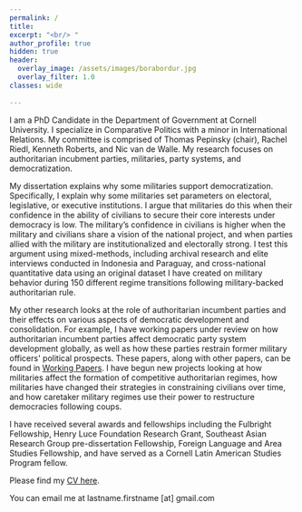 ```yaml
---
permalink: /
title: 
excerpt: "<br/> "
author_profile: true
hidden: true
header:
  overlay_image: /assets/images/borabordur.jpg
  overlay_filter: 1.0
classes: wide
  
---
```

I am a PhD Candidate in the Department of Government at Cornell University. I specialize in Comparative Politics with a minor in International Relations. My committee is comprised of Thomas Pepinsky (chair), Rachel Riedl, Kenneth Roberts, and Nic van de Walle. My research focuses on authoritarian incubment parties, militaries, party systems, and democratization.  


My dissertation explains why some militaries support democratization. Specifically, I explain why some militaries set parameters on electoral, legislative, or executive institutions. I argue that militaries do this when their confidence in the ability of civilians to secure their core interests under democracy is low. The military’s confidence in civilians is higher when the military and civilians share a vision of the national project, and when parties allied with the military are institutionalized and electorally strong. I test this argument using mixed-methods, including archival research and elite interviews conducted in Indonesia and Paraguay, and cross-national quantitative data using an original dataset I have created on military behavior during 150 different regime transitions following military-backed authoritarian rule. 

My other research looks at the role of authoritarian incumbent parties and their effects on various aspects of democratic development and consolidation. For example, I have working papers under review on how authoritarian incumbent parties affect democratic party system development globally, as well as how these parties restrain former military officers' political prospects. These papers, along with other papers, can be found in [Working Papers](https://dsself.github.io/workingpapers/). I have begun new projects looking at how militaries affect the formation of competitive authoritarian regimes, how militaries have changed their strategies in constraining civilians over time, and how caretaker military regimes use their power to restructure democracies following coups. 

I have received several awards and fellowships including the Fulbright Fellowship, Henry Luce Foundation Research Grant, Southeast Asian Research Group pre-dissertation Fellowship, Foreign Language and Area Studies Fellowship, and have served as a Cornell Latin American Studies Program fellow. 

Please find my [CV here](/assets/files/CurrentCV.pdf). 

You can email me at lastname.firstname [at] gmail.com
